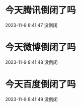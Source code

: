 # 今天腾讯倒闭了吗

2023-11-9 8:41:47 没倒闭

# 今天微博倒闭了吗

2023-11-9 8:41:48 没倒闭

# 今天百度倒闭了吗

2023-11-9 8:41:49 没倒闭

